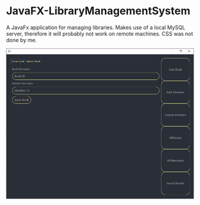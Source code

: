 # JavaFX-LibraryManagementSystem
A JavaFx application for managing libraries. Makes use of a local MySQL server, therefore it will probably not work on remote machines. CSS was not done by me.

![applicationPic]

[applicationPic]:resources/images/Library-management-system.PNG
